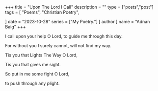+++
title = "Upon The Lord I Call"
description = ""
type = ["posts","post"]
tags = [
    "Poems",
    "Christian Poetry",
    
]
date = "2023-10-28"
series = ["My Poetry."]
[ author ]
  name = "Adnan Baig"
+++


I call upon your help O Lord, to guide me through this day.

For without you I surely cannot, will not find my way.

Tis you that Lights The Way O Lord,

Tis you that gives me sight.

So put in me some fight O Lord,

to push through any plight.